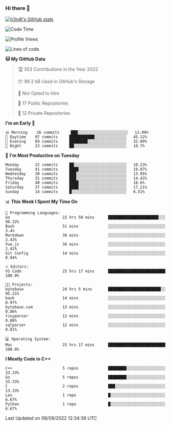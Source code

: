 ### Hi there 👋

[![h3n4l's GitHub stats](https://github-readme-stats.vercel.app/api?username=h3n4l&count_private=true&show_icons=true&theme=radical)](https://github.com/h3n4l/github-readme-stats)

<!--START_SECTION:waka-->
![Code Time](http://img.shields.io/badge/Code%20Time-654%20hrs%2046%20mins-blue)

![Profile Views](http://img.shields.io/badge/Profile%20Views-3-blue)

![Lines of code](https://img.shields.io/badge/From%20Hello%20World%20I%27ve%20Written-43%20Thousand%20lines%20of%20code-blue)

**🐱 My GitHub Data** 

> 🏆 553 Contributions in the Year 2022
 > 
> 📦 99.2 kB Used in GitHub's Storage 
 > 
> 🚫 Not Opted to Hire
 > 
> 📜 17 Public Repositories 
 > 
> 🔑 12 Private Repositories  
 > 
**I'm an Early 🐤** 

```text
🌞 Morning    26 commits     ███░░░░░░░░░░░░░░░░░░░░░░   12.09% 
🌆 Daytime    97 commits     ███████████░░░░░░░░░░░░░░   45.12% 
🌃 Evening    69 commits     ████████░░░░░░░░░░░░░░░░░   32.09% 
🌙 Night      23 commits     ██░░░░░░░░░░░░░░░░░░░░░░░   10.7%

```
📅 **I'm Most Productive on Tuesday** 

```text
Monday       22 commits     ██░░░░░░░░░░░░░░░░░░░░░░░   10.23% 
Tuesday      41 commits     ████░░░░░░░░░░░░░░░░░░░░░   19.07% 
Wednesday    30 commits     ███░░░░░░░░░░░░░░░░░░░░░░   13.95% 
Thursday     31 commits     ███░░░░░░░░░░░░░░░░░░░░░░   14.42% 
Friday       40 commits     ████░░░░░░░░░░░░░░░░░░░░░   18.6% 
Saturday     37 commits     ████░░░░░░░░░░░░░░░░░░░░░   17.21% 
Sunday       14 commits     █░░░░░░░░░░░░░░░░░░░░░░░░   6.51%

```


📊 **This Week I Spent My Time On** 

```text
💬 Programming Languages: 
Go                       22 hrs 50 mins      ██████████████████████░░░   90.32% 
Bash                     51 mins             ░░░░░░░░░░░░░░░░░░░░░░░░░   3.4% 
Markdown                 36 mins             ░░░░░░░░░░░░░░░░░░░░░░░░░   2.43% 
Vue.js                   36 mins             ░░░░░░░░░░░░░░░░░░░░░░░░░   2.42% 
Git Config               14 mins             ░░░░░░░░░░░░░░░░░░░░░░░░░   0.94%

🔥 Editors: 
VS Code                  25 hrs 17 mins      █████████████████████████   100.0%

🐱‍💻 Projects: 
bytebase                 24 hrs 5 mins       ███████████████████████░░   95.21% 
bash                     14 mins             ░░░░░░░░░░░░░░░░░░░░░░░░░   0.97% 
bytebase.com             13 mins             ░░░░░░░░░░░░░░░░░░░░░░░░░   0.86% 
tinyparser               12 mins             ░░░░░░░░░░░░░░░░░░░░░░░░░   0.86% 
sqlparser                12 mins             ░░░░░░░░░░░░░░░░░░░░░░░░░   0.81%

💻 Operating System: 
Mac                      25 hrs 17 mins      █████████████████████████   100.0%

```

**I Mostly Code in C++** 

```text
C++                      5 repos             ████████░░░░░░░░░░░░░░░░░   33.33% 
Go                       5 repos             ████████░░░░░░░░░░░░░░░░░   33.33% 
C                        2 repos             ███░░░░░░░░░░░░░░░░░░░░░░   13.33% 
Lex                      1 repo              █░░░░░░░░░░░░░░░░░░░░░░░░   6.67% 
Python                   1 repo              █░░░░░░░░░░░░░░░░░░░░░░░░   6.67%

```



 Last Updated on 06/09/2022 12:34:36 UTC
<!--END_SECTION:waka-->

